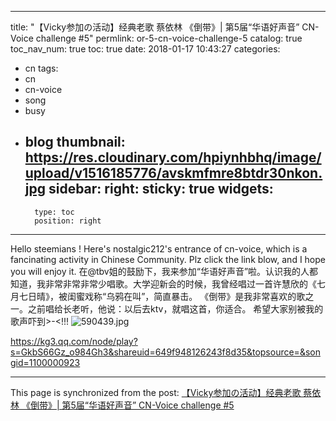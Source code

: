 
---
title: "【Vicky参加の活动】经典老歌 蔡依林 《倒带》| 第5届“华语好声音” CN-Voice challenge #5"
permlink: or-5-cn-voice-challenge-5
catalog: true
toc_nav_num: true
toc: true
date: 2018-01-17 10:43:27
categories:
- cn
tags:
- cn
- cn-voice
- song
- busy
- blog
thumbnail: https://res.cloudinary.com/hpiynhbhq/image/upload/v1516185776/avskmfmre8btdr30nkon.jpg
sidebar:
    right:
        sticky: true
widgets:
    -
        type: toc
        position: right
---


Hello steemians ! Here's nostalgic212's entrance of cn-voice, which is a fancinating activity in Chinese Community. Plz click the link blow, and I hope you will enjoy it.
在@tbv姐的鼓励下，我来参加“华语好声音”啦。认识我的人都知道，我非常非常非常少唱歌。大学迎新会的时候，我曾经唱过一首许慧欣的《七月七日晴》，被闺蜜戏称“乌鸦在叫”，简直暴击。
《倒带》是我非常喜欢的歌之一。之前唱给长老听，他说：以后去ktv，就唱这首，你适合。
希望大家别被我的歌声吓到>-<!!!
![590439.jpg](https://res.cloudinary.com/hpiynhbhq/image/upload/v1516185776/avskmfmre8btdr30nkon.jpg)

https://kg3.qq.com/node/play?s=GkbS66Gz_o984Gh3&shareuid=649f948126243f8d35&topsource=&songid=1100000923

- - -

This page is synchronized from the post: [【Vicky参加の活动】经典老歌 蔡依林 《倒带》| 第5届“华语好声音” CN-Voice challenge #5](https://steemit.com/@nostalgic1212/or-5-cn-voice-challenge-5)
